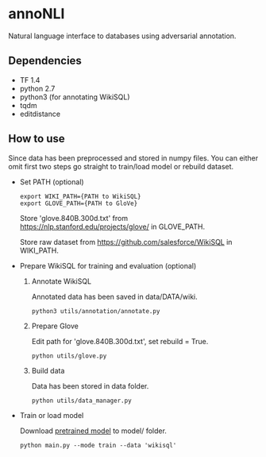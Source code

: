 # annoNLI

Natural language interface to databases using adversarial annotation.

## Dependencies
- TF 1.4
- python 2.7
- python3 (for annotating WikiSQL)
- tqdm
- editdistance

## How to use

Since data has been preprocessed and stored in numpy files. You can either omit first two steps go straight to train/load model or rebuild dataset.
- Set PATH (optional)
  
      export WIKI_PATH={PATH to WikiSQL}
      export GLOVE_PATH={PATH to GloVe}
  Store 'glove.840B.300d.txt' from https://nlp.stanford.edu/projects/glove/ in GLOVE_PATH.
  
  Store raw dataset from https://github.com/salesforce/WikiSQL in WIKI_PATH.
  
- Prepare WikiSQL for training and evaluation (optional)

  1. Annotate WikiSQL
  
     Annotated data has been saved in data/DATA/wiki.
     
         python3 utils/annotation/annotate.py
         
  2. Prepare Glove
      
     Edit path for 'glove.840B.300d.txt', set rebuild = True.
     
         python utils/glove.py
      
  3. Build data
      
     Data has been stored in data folder.
      
         python utils/data_manager.py
      
- Train or load model 
    
   Download [pretrained model](https://drive.google.com/open?id=1nugvgpLwuc9o2uRuSU5cLM1LHu4MrrqJ) to model/ folder.
   
      python main.py --mode train --data 'wikisql'
      
      


